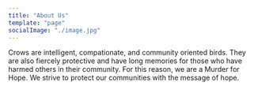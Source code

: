 ```yaml
---
title: "About Us"
template: "page"
socialImage: "./image.jpg"
---
```


Crows are intelligent, compationate, and community oriented birds. They are also fiercely protective and have long memories for those who have harmed others in their community. For this reason, we are a Murder for Hope. We strive to protect our communities with the message of hope.

